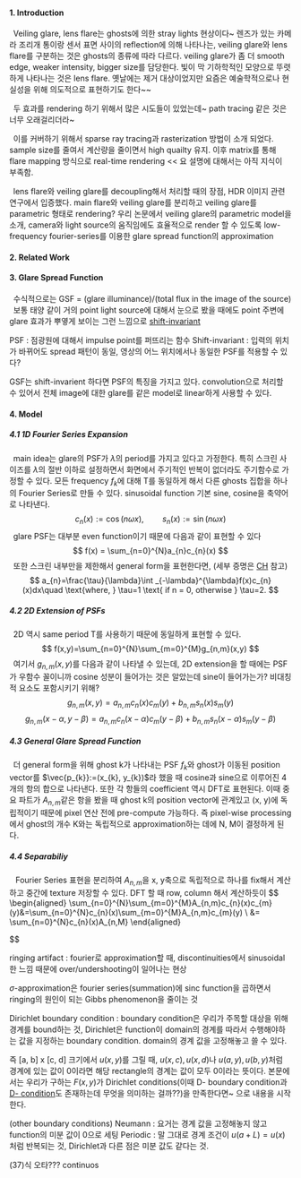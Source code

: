#### 1. Introduction

&ensp;Veiling glare, lens flare는 ghosts에 의한 stray lights 현상이다~ 렌즈가 있는 카메라 조리개 통이랑 센서 표면 사이의 reflection에 의해 나타나는, veiling glare와 lens flare를 구분하는 것은 ghosts의 종류에 따라 다르다. veiling glare가 좀 더 smooth edge, weaker intensity, bigger size를 담당한다. 빛이 막 기하학적인 모양으로 뚜렷하게 나타나는 것은 lens flare. 옛날에는 제거 대상이었지만 요즘은 예술학적으로나 현실성을 위해 의도적으로 표현하기도 한다~~

&ensp;두 효과를 rendering 하기 위해서 많은 시도들이 있었는데~ path tracing 같은 것은 너무 오래걸리더라~

&ensp;이를 커버하기 위해서 sparse ray tracing과 rasterization 방법이 소개 되었다. sample size를 줄여서 계산량을 줄이면서 high quailty 유지. 이후 matrix를 통해 flare mapping 방식으로 real-time rendering << 요 설명에 대해서는 아직 지식이 부족함.

&ensp;lens flare와 veiling glare를 decoupling해서 처리할 때의 장점, HDR 이미지 관련 연구에서 입증했다. main flare와 veiling glare를 분리하고 veiling glare를 parametric 형태로 rendering? 우리 논문에서 veiling glare의 parametric model을 소개, camera와 light source의 움직임에도 효율적으로 render 할 수 있도록 low-frequency fourier-series를 이용한 glare spread function의 approximation

#### 2. Related Work

#### 3. Glare Spread Function

&ensp;수식적으로는 GSF = (glare illuminance)/(total flux in the image of the source)
&ensp;보통 태양 같이 거의 point light source에 대해서 눈으로 봤을 때에도 point 주변에 glare 효과가 뿌옇게 보이는 그런 느낌으로 [shift-invariant](https://pasus.tistory.com/23) 

PSF : 점광원에 대해서 impulse point를 퍼뜨리는 함수
Shift-invariant : 입력의 위치가 바뀌어도 spread 패턴이 동일, 영상의 어느 위치에서나 동일한 PSF를 적용할 수 있다?

GSF는 shift-invarient 하다면 PSF의 특징을 가지고 있다. convolution으로 처리할 수 있어서 전체 image에 대한 glare를 같은 model로 linear하게 사용할 수 있다.


#### 4. Model

##### 4.1 1D Fourier Series Expansion

&ensp;main idea는 glare의 PSF가 $\lambda$의 period를 가지고 있다고 가정한다. 특히 스크린 사이즈를 $\lambda$의 절반 이하로 설정하면서 화면에서 주기적인 반복이 없더라도 주기함수로 가정할 수 있다. 모든 frequency $f_{k}$에 대해 T를 동일하게 해서 다른 ghosts 집합을 하나의 Fourier Series로 만들 수 있다. sinusoidal function 기본 sine, cosine을 축약어로 나타낸다.
$$
c_{n}(x) := \cos(n\omega x), \quad\quad s_{n}(x):=\sin(n\omega x)
$$
&ensp;glare PSF는 대부분 even function이기 때문에 다음과 같이 표현할 수 있다
$$
f(x) = \sum_{n=0}^{N}a_{n}c_{n}(x)
$$
&ensp;또한 스크린 내부만을 제한해서 general form을 표현한다면, (세부 증명은 [CH](2024-11-01-Circular-Harmonics) 참고)
$$
a_{n}=\frac{\tau}{\lambda}\int _{-\lambda}^{\lambda}f(x)c_{n}(x)dx\quad \text{where, } \tau=1 \text{ if n = 0, otherwise } \tau=2.
$$
##### 4.2 2D Extension of PSFs

&ensp;2D 역시  same period T를 사용하기 때문에 동일하게 표현할 수 있다.
$$
f(x,y)=\sum_{n=0}^{N}\sum_{m=0}^{M}g_{n,m}(x,y)
$$
&ensp;여기서 $g_{n,m}(x,y)$를 다음과 같이 나타낼 수 있는데, 2D extension을 할 때에는 PSF가 우함수 꼴이니까 cosine 성분이 들어가는 것은 알았는데 sine이 들어가는가? 비대칭적 요소도 포함시키기 위해?
$$
g_{n,m}(x,y)=a_{n,m}c_{n}(x)c_{m}(y)+b_{n,m}s_{n}(x)s_{m}(y)
$$
$$
g_{n,m}(x-\alpha, y-\beta)=a_{n,m}c_{n}(x-\alpha)c_{m}(y-\beta)+b_{n,m}s_{n}(x-\alpha)s_{m}(y-\beta)
$$
##### 4.3 General Glare Spread Function

&ensp;더 general form을 위해 ghost k가 나타내는 PSF $f_{k}$와 ghost가 이동된 position vector를 $\vec{p_{k}}:=(x_{k}, y_{k})$라 했을 때 cosine과 sine으로 이루어진 4개의 항의 합으로 나타낸다. 또한 각 항들의 coefficient 역시 DFT로 표현된다. 이때 중요 파트가 $A_{n,m}$같은 항을 봤을 때 ghost k의 position vector에 관계있고 (x, y)에 독립적이기 때문에 pixel 연산 전에 pre-compute 가능하다. 즉 pixel-wise processing에서 ghost의 개수 K와는 독립적으로 approximation하는 데에 N, M이 결정하게 된다.

##### 4.4 Separabiliy

&ensp; Fourier Series 표현을 분리하여 $A_{n,m}$을 x, y축으로 독립적으로 하나를 fix해서 계산하고 중간에 texture 저장할 수 있다. DFT 할 때 row, column 해서 계산하듯이 
$$
\begin{aligned}
\sum_{n=0}^{N}\sum_{m=0}^{M}A_{n,m}c_{n}(x)c_{m}(y)&=\sum_{n=0}^{N}c_{n}(x)\sum_{m=0}^{M}A_{n,m}c_{m}(y) \\
&= \sum_{n=0}^{N}c_{n}(x)A_{n,M}
\end{aligned}

$$











ringing artifact :  fourier로 approximation할 때, discontinuities에서 sinusoidal한 느낌 때문에 over/undershooting이 일어나는 현상

$\sigma$-approximation은 fourier series(summation)에 sinc function을 곱하면서 ringing의 원인이 되는 Gibbs phenomenon을 줄이는 것

Dirichlet boundary condition : boundary condition은 우리가 주목할 대상을 위해 경계를 bound하는 것, Dirichlet은 function이 domain의 경계를 따라서 수행해야하는 값을 지정하는 boundary condition. domain의 경계 값을 고정해놓고 쓸 수 있다.

즉 [a, b] x [c, d] 크기에서 $u(x, y)$를 그릴 때, $u(x,c), u(x,d)$나 $u(a,y), u(b, y)$처럼 경계에 있는 값이 0이라면 해당 rectangle의 경계는 값이 모두 0이라는 뜻이다. 본문에서는 우리가 구하는 $F(x, y)$가 Dirichlet conditions(이때 D- boundary condition과 [D- condition](https://gosamy.tistory.com/269)도 존재하는데 무엇을 의미하는 걸까??)을 만족한다면~ 으로 내용을 시작한다.

(other boundary conditions)
Neumann : 요거는 경계 값을 고정해놓지 않고 function의 미분 값이 0으로 세팅
Periodic : 말 그대로 경계 조건이 $u(a+L)=u(x)$처럼 반복되는 것, Dirichlet과 다른 점은 미분 값도 같다는 것.

(37)식 오타??? continuos